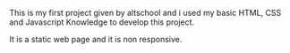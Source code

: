 This is my first project given by altschool and i used my basic HTML, CSS and Javascript Knowledge to develop this project.

It is a static web page and it is non responsive.
